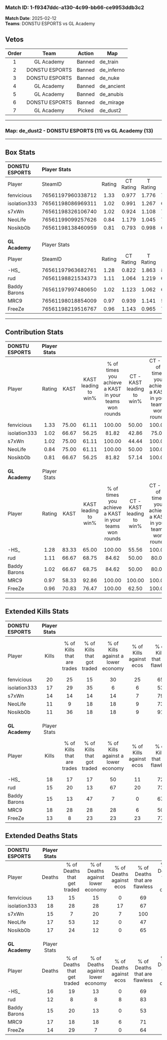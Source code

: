 ### Match ID: 1-f9347ddc-a130-4c99-bb66-ce9953ddb3c2  
**Match Date**: 2025-02-12  
**Teams**: DONSTU ESPORTS vs GL Academy  

## Vetos  

| Order | Team | Action | Map |
| :---: | :--: | :----: | --- |
| 1 | GL Academy | Banned | de_train |
| 2 | DONSTU ESPORTS | Banned | de_inferno |
| 3 | DONSTU ESPORTS | Banned | de_nuke |
| 4 | GL Academy | Banned | de_ancient |
| 5 | GL Academy | Banned | de_anubis |
| 6 | DONSTU ESPORTS | Banned | de_mirage |
| 7 | GL Academy | Picked | de_dust2 |

---  

### **Map**: de_dust2 - DONSTU ESPORTS (11) vs GL Academy (13)  
---  

## Box Stats  

| **DONSTU ESPORTS** | Player Stats      |        |           |          |       |      |       |         |        |      |     |
| :- | :- | :-: | :-: | :-: | :-: | :-: | :-: | :-: | :-: | :-: | :-: |
| Player             | SteamID           | Rating | CT Rating | T Rating | KAST  | ADR  | Kills | Assists | Deaths | K/D  | HS% |
| fenvicious         | 76561197960338712 |  1.33  |   0.977   |  1.776   | 75.00 | 85.9 |  20   |    4    |   13   | 1.54 | 60  |
| isolation333       | 76561198086969311 |  1.02  |   0.991   |  1.267   | 66.67 | 73.9 |  17   |    5    |   18   | 0.94 | 76  |
| s7xWn              | 76561198326106740 |  1.02  |   0.924   |  1.108   | 75.00 | 65.9 |  14   |    6    |   15   | 0.93 | 28  |
| NeoLife            | 76561199099257626 |  0.84  |   1.179   |  1.045   | 75.00 | 60.0 |  11   |    4    |   17   | 0.65 | 54  |
| Nosikb0b           | 76561198138460959 |  0.81  |   0.793   |  0.998   | 66.67 | 65.9 |  11   |    7    |   17   | 0.65 | 36  |
|                    |                   |        |           |          |       |      |       |         |        |      |     |
|                    |                   |        |           |          |       |      |       |         |        |      |     |
|                    |                   |        |           |          |       |      |       |         |        |      |     |
| **GL Academy**     | Player Stats      |        |           |          |       |      |       |         |        |      |     |
| Player             | SteamID           | Rating | CT Rating | T Rating | KAST  | ADR  | Kills | Assists | Deaths | K/D  | HS% |
| -HS_               | 76561197963682761 |  1.28  |   0.822   |  1.863   | 83.33 | 88.5 |  18   |    7    |   16   | 1.13 | 38  |
| rud                | 76561198821534373 |  1.11  |   1.064   |  1.219   | 66.67 | 81.1 |  15   |    7    |   12   | 1.25 | 33  |
| Baddy Barons       | 76561197997480650 |  1.02  |   1.123   |  1.062   | 66.67 | 77.2 |  15   |    5    |   15   | 1.00 | 93  |
| MRC9               | 76561198018854009 |  0.97  |   0.939   |  1.141   | 58.33 | 67.2 |  18   |    0    |   17   | 1.06 | 61  |
| FreeZe             | 76561198219516767 |  0.96  |   1.143   |  0.965   | 70.83 | 62.4 |  13   |    7    |   14   | 0.93 | 61  |
---  

## Contribution Stats  

| **DONSTU ESPORTS** | Player Stats |       |                      |                                                        |                           |                                                             |                          |                                                            |
| :- | :-: | :-: | :-: | :-: | :-: | :-: | :-: | :-: |
| Player             |    Rating    | KAST  | KAST leading to win% | % of times you achieve a KAST in your teams won rounds | CT - KAST leading to win% | CT - % of times you achieve a KAST in your teams won rounds | T - KAST leading to win% | T - % of times you achieve a KAST in your teams won rounds |
| fenvicious         |     1.33     | 75.00 |        61.11         |                         100.00                         |           50.00           |                           100.00                            |          70.00           |                           100.00                           |
| isolation333       |     1.02     | 66.67 |        56.25         |                         81.82                          |           42.86           |                            75.00                            |          66.67           |                           85.71                            |
| s7xWn              |     1.02     | 75.00 |        61.11         |                         100.00                         |           44.44           |                           100.00                            |          77.78           |                           100.00                           |
| NeoLife            |     0.84     | 75.00 |        61.11         |                         100.00                         |           50.00           |                           100.00                            |          70.00           |                           100.00                           |
| Nosikb0b           |     0.81     | 66.67 |        56.25         |                         81.82                          |           57.14           |                           100.00                            |          55.56           |                           71.43                            |
|                    |              |       |                      |                                                        |                           |                                                             |                          |                                                            |
|                    |              |       |                      |                                                        |                           |                                                             |                          |                                                            |
|                    |              |       |                      |                                                        |                           |                                                             |                          |                                                            |
| **GL Academy**     | Player Stats |       |                      |                                                        |                           |                                                             |                          |                                                            |
| Player             |    Rating    | KAST  | KAST leading to win% | % of times you achieve a KAST in your teams won rounds | CT - KAST leading to win% | CT - % of times you achieve a KAST in your teams won rounds | T - KAST leading to win% | T - % of times you achieve a KAST in your teams won rounds |
| -HS_               |     1.28     | 83.33 |        65.00         |                         100.00                         |           55.56           |                           100.00                            |          72.73           |                           100.00                           |
| rud                |     1.11     | 66.67 |        68.75         |                         84.62                          |           50.00           |                            80.00                            |          87.50           |                           87.50                            |
| Baddy Barons       |     1.02     | 66.67 |        68.75         |                         84.62                          |           50.00           |                            80.00                            |          87.50           |                           87.50                            |
| MRC9               |     0.97     | 58.33 |        92.86         |                         100.00                         |          100.00           |                           100.00                            |          88.89           |                           100.00                           |
| FreeZe             |     0.96     | 70.83 |        76.47         |                         100.00                         |           62.50           |                           100.00                            |          88.89           |                           100.00                           |
---  

## Extended Kills Stats  

| **DONSTU ESPORTS** | Player Stats |                            |                            |                                    |                         |                              |                                 |                                       |                    |           |
| :- | :-: | :-: | :-: | :-: | :-: | :-: | :-: | :-: | :-: | :-: |
| Player             |    Kills     | % of Kills that are trades | % of Kills that got traded | % of Kills against a lower economy | % of Kills against ecos | % of Kills that are flawless | % of Kills that are close duels | % of Kills that are assisted by flash | Pistol Round Kills | AWP Kills |
| fenvicious         |      20      |             25             |             15             |                 30                 |           25            |              65              |                0                |                  20                   |         0          |     4     |
| isolation333       |      17      |             29             |             35             |                 6                  |            6            |              53              |                6                |                  18                   |         0          |     2     |
| s7xWn              |      14      |             14             |             14             |                 14                 |            7            |              79              |               14                |                   0                   |         9          |     1     |
| NeoLife            |      11      |             9              |             18             |                 18                 |            9            |              73              |                0                |                  27                   |         0          |     1     |
| Nosikb0b           |      11      |             36             |             18             |                 18                 |            9            |              91              |                0                |                   0                   |         0          |     2     |
|                    |              |                            |                            |                                    |                         |                              |                                 |                                       |                    |           |
|                    |              |                            |                            |                                    |                         |                              |                                 |                                       |                    |           |
|                    |              |                            |                            |                                    |                         |                              |                                 |                                       |                    |           |
| **GL Academy**     | Player Stats |                            |                            |                                    |                         |                              |                                 |                                       |                    |           |
| Player             |    Kills     | % of Kills that are trades | % of Kills that got traded | % of Kills against a lower economy | % of Kills against ecos | % of Kills that are flawless | % of Kills that are close duels | % of Kills that are assisted by flash | Pistol Round Kills | AWP Kills |
| -HS_               |      18      |             17             |             17             |                 50                 |           11            |              72              |                0                |                  22                   |         0          |     1     |
| rud                |      15      |             20             |             13             |                 67                 |           20            |              73              |               13                |                  20                   |         7          |     0     |
| Baddy Barons       |      15      |             13             |             47             |                 7                  |            0            |              67              |               13                |                   7                   |         0          |     3     |
| MRC9               |      18      |             28             |             28             |                 28                 |            6            |              50              |                6                |                   0                   |         0          |     0     |
| FreeZe             |      13      |             8              |             23             |                 23                 |           23            |              77              |                0                |                   0                   |         0          |     0     |
## Extended Deaths Stats  

| **DONSTU ESPORTS** | Player Stats |                             |                                   |                          |                               |                            |                           |               |
| :- | :-: | :-: | :-: | :-: | :-: | :-: | :-: | :-: |
| Player             |    Deaths    | % of Deaths that get traded | % of Deaths against lower economy | % of Deaths against ecos | % of Deaths that are flawless | % of Deaths that are close | % of Deaths while blinded | Deaths to AWP |
| fenvicious         |      13      |             15              |                15                 |            0             |              69               |             8              |            23             |       0       |
| isolation333       |      18      |             28              |                28                 |            17            |              67               |             6              |             6             |       1       |
| s7xWn              |      15      |              7              |                20                 |            7             |              100              |             7              |            13             |       2       |
| NeoLife            |      17      |             53              |                12                 |            0             |              47               |             6              |             6             |       3       |
| Nosikb0b           |      17      |             24              |                12                 |            0             |              65               |             6              |             6             |       1       |
|                    |              |                             |                                   |                          |                               |                            |                           |               |
|                    |              |                             |                                   |                          |                               |                            |                           |               |
|                    |              |                             |                                   |                          |                               |                            |                           |               |
| **GL Academy**     | Player Stats |                             |                                   |                          |                               |                            |                           |               |
| Player             |    Deaths    | % of Deaths that get traded | % of Deaths against lower economy | % of Deaths against ecos | % of Deaths that are flawless | % of Deaths that are close | % of Deaths while blinded | Deaths to AWP |
| -HS_               |      16      |             19              |                13                 |            0             |              69               |             0              |            19             |       3       |
| rud                |      12      |              8              |                 8                 |            8             |              83               |             8              |            25             |       2       |
| Baddy Barons       |      15      |             20              |                13                 |            0             |              53               |             7              |            20             |       1       |
| MRC9               |      17      |             18              |                18                 |            6             |              71               |             6              |             6             |       2       |
| FreeZe             |      14      |             29              |                 7                 |            0             |              64               |             0              |             0             |       1       |
